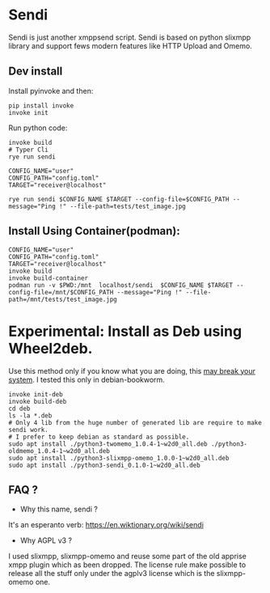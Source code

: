 # Sendi

Sendi is just another xmppsend script.
Sendi is based on python slixmpp library and support fews modern features like HTTP Upload and Omemo.

## Dev install

Install pyinvoke and then:

```shell
pip install invoke
invoke init
```

Run python code:

```shell
invoke build
# Typer Cli
rye run sendi

CONFIG_NAME="user"
CONFIG_PATH="config.toml"
TARGET="receiver@localhost"

rye run sendi $CONFIG_NAME $TARGET --config-file=$CONFIG_PATH --message="Ping !" --file-path=tests/test_image.jpg
```

## Install Using Container(podman):

```shell
CONFIG_NAME="user"
CONFIG_PATH="config.toml"
TARGET="receiver@localhost"
invoke build
invoke build-container
podman run -v $PWD:/mnt  localhost/sendi  $CONFIG_NAME $TARGET --config-file=/mnt/$CONFIG_PATH --message="Ping !" --file-path=/mnt/tests/test_image.jpg
```

# Experimental: Install as Deb using Wheel2deb.

Use this method only if you know what you are doing, this [may break your system](https://wiki.debian.org/fr/DontBreakDebian).
I tested this only in debian-bookworm.

```
invoke init-deb
invoke build-deb
cd deb
ls -la *.deb
# Only 4 lib from the huge number of generated lib are require to make sendi work.
# I prefer to keep debian as standard as possible.
sudo apt install ./python3-twomemo_1.0.4-1~w2d0_all.deb ./python3-oldmemo_1.0.4-1~w2d0_all.deb
sudo apt install ./python3-slixmpp-omemo_1.0.0-1~w2d0_all.deb
sudo apt install ./python3-sendi_0.1.0-1~w2d0_all.deb
```

## FAQ ?

- Why this name, sendi ?

It's an esperanto verb: https://en.wiktionary.org/wiki/sendi

- Why AGPL v3 ?

I used slixmpp, slixmpp-omemo and reuse some part of the old apprise xmpp plugin which as been dropped.
The license rule make possible to release all the stuff only under the agplv3 license which is the slixmpp-omemo one.

